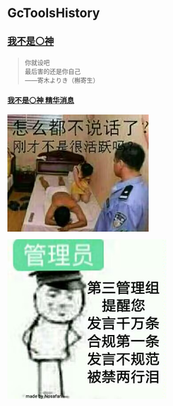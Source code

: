 
# GcToolsHistory

## [我不是⚪神](/Highlights)

> 你就设吧   
> 最后害的还是你自己   
> ——寄木よりき（槲寄生）   

### [我不是⚪神 精华消息](/Highlights/Record)

![Warning1](/Warning-1.jpg "Warning1")

![Warning2](/Warning-2.jpg "Warning2")